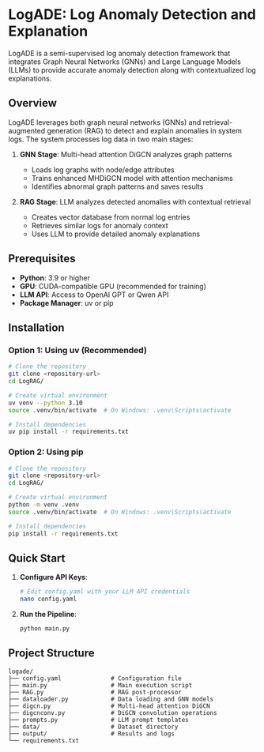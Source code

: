 # LogADE: Log Anomaly Detection and Explanation

LogADE is a semi-supervised log anomaly detection framework that integrates Graph Neural Networks (GNNs) and Large Language Models (LLMs) to provide accurate anomaly detection along with contextualized log explanations.

## Overview

LogADE leverages both graph neural networks (GNNs) and retrieval-augmented generation (RAG) to detect and explain anomalies in system logs. The system processes log data in two main stages:

1. **GNN Stage**: Multi-head attention DiGCN analyzes graph patterns
   - Loads log graphs with node/edge attributes
   - Trains enhanced MHDiGCN model with attention mechanisms
   - Identifies abnormal graph patterns and saves results

2. **RAG Stage**: LLM analyzes detected anomalies with contextual retrieval
   - Creates vector database from normal log entries
   - Retrieves similar logs for anomaly context
   - Uses LLM to provide detailed anomaly explanations

## Prerequisites

- **Python**: 3.9 or higher
- **GPU**: CUDA-compatible GPU (recommended for training)
- **LLM API**: Access to OpenAI GPT or Qwen API
- **Package Manager**: uv or pip

## Installation

### Option 1: Using uv (Recommended)

```bash
# Clone the repository
git clone <repository-url>
cd LogRAG/

# Create virtual environment
uv venv --python 3.10
source .venv/bin/activate  # On Windows: .venv\Scripts\activate

# Install dependencies
uv pip install -r requirements.txt
```

### Option 2: Using pip

```bash
# Clone the repository
git clone <repository-url>
cd LogRAG/

# Create virtual environment
python -m venv .venv
source .venv/bin/activate  # On Windows: .venv\Scripts\activate

# Install dependencies
pip install -r requirements.txt
```

## Quick Start

1. **Configure API Keys**:
   ```bash
   # Edit config.yaml with your LLM API credentials
   nano config.yaml
   ```

2. **Run the Pipeline**:
   ```bash
   python main.py
   ```



## Project Structure

```
logade/
├── config.yaml              # Configuration file
├── main.py                  # Main execution script
├── RAG.py                   # RAG post-processor
├── dataloader.py            # Data loading and GNN models
├── digcn.py                 # Multi-head attention DiGCN
├── digcnconv.py             # DiGCN convolution operations
├── prompts.py               # LLM prompt templates
├── data/                    # Dataset directory
├── output/                  # Results and logs
└── requirements.txt
```
